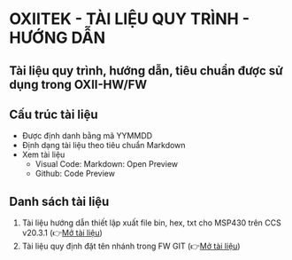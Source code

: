 # OXIITEK - TÀI LIỆU QUY TRÌNH - HƯỚNG DẪN 
Tài liệu quy trình, hướng dẫn, tiêu chuẩn được sử dụng trong OXII-HW/FW
---

## Cấu trúc tài liệu
- Được định danh bằng mã YYMMDD
- Định dạng tài liệu theo tiêu chuẩn Markdown
- Xem tài liệu
    - Visual Code: Markdown: Open Preview
    - Github: Code Preview

## Danh sách tài liệu
1. Tài liệu hướng dẫn thiết lập xuất file bin, hex, txt cho MSP430 trên CCS v20.3.1 (👉[Mở tài liệu](https://github.com/OXII-HW-FW/docs/blob/main/251001-HuongDan-CCS2031-XuatFile-bin_hex_txt.md))
2. Tài liệu quy định đặt tên nhánh trong FW GIT (👉[Mở tài liệu](https://github.com/OXII-HW-FW/docs/blob/main/251002-QuyDinh-FW-GIT-DatTenNhanh.md))